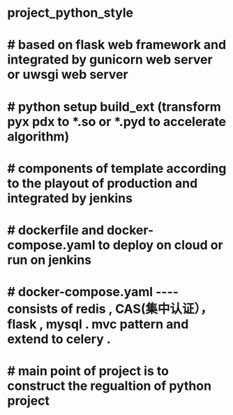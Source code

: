 # project_python_style
# # based on flask web framework and integrated by gunicorn web server or uwsgi web server
# # python setup build_ext (transform pyx pdx to *.so or *.pyd to accelerate algorithm)
# # components of template according to the playout of production and integrated by jenkins
# # dockerfile and docker-compose.yaml to deploy on cloud or run on jenkins
# # docker-compose.yaml ---- consists of redis , CAS(集中认证）， flask , mysql . mvc pattern and extend to celery .
# # main point of project is to construct the regualtion of python project
